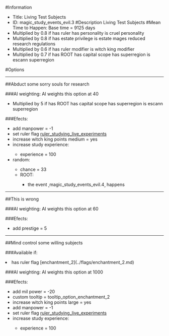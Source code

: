 #Information
 - Title: Living Test Subjects
 - ID: magic_study_events_evil.3
#Description
Living Test Subjects
#Mean Time to Happen:
Base time = 9125 days
 - Multiplied by 0.8 if has ruler has personality is cruel personality
 - Multiplied by 0.8 if has estate privilege is estate mages reduced research regulations
 - Multiplied by 0.6 if has ruler modifier is witch king modifier
 - Multiplied by 0.7 if has ROOT has capital scope has superregion is escann superregion

#Options

___
##Abduct some sorry souls for research

###AI weighting:
AI weights this option at 40
 - Multiplied by 5 if has ROOT has capital scope has superregion is escann superregion


###Efects:<ul><li>add manpower = -1</li><li>set ruler flag [ruler_studying_live_experiments](../flags/ruler_studying_live_experiments.md)</li><li>increase witch king points medium = yes</li><li>increase study experience:</li><ul><li>experience = 100</li></ul><li>random:</li><ul><li>chance = 33</li><li>ROOT:</li><ul><li>the event ˻magic_study_events_evil.4˼ happens</li></ul></ul></ul>

___
##This is wrong

###AI weighting:
AI weights this option at 60


###Efects:<ul><li>add prestige = 5</li></ul>

___
##Mind control some willing subjects

###Available if:
<li>has ruler flag [enchantment_2](../flags/enchantment_2.md)</li>

###AI weighting:
AI weights this option at 1000


###Efects:<ul><li>add mil power = -20</li><li>custom tooltip = tooltip_option_enchantment_2</li><li>increase witch king points large = yes</li><li>add manpower = -1</li><li>set ruler flag [ruler_studying_live_experiments](../flags/ruler_studying_live_experiments.md)</li><li>increase study experience:</li><ul><li>experience = 100</li></ul></ul>
